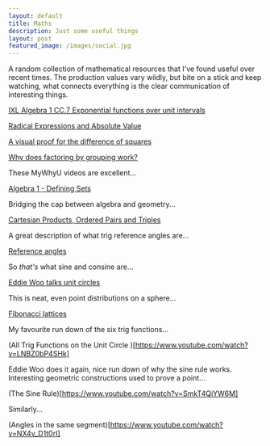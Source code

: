 ```yaml
---
layout: default
title: Maths
description: Just some useful things
layout: post
featured_image: /images/social.jpg
---
```

A random collection of mathematical resources that I've found useful over recent times. The production values vary wildly, but bite on a stick and keep watching, what connects everything is the clear communication of interesting things.

[IXL Algebra 1 CC.7 Exponential functions over unit intervals](https://www.youtube.com/watch?v=GT9slOHJUT0&lc=UgxmcQiob8tQ3AbNfr54AaABAg)

[Radical Expressions and Absolute Value](https://www.youtube.com/watch?v=PH3I8wOt1Zc&lc=Ugz075K3Xz7wZSieL2B4AaABAg)

[A visual proof for the difference of squares](https://www.youtube.com/watch?v=wIPGEVCOzJ4&lc=Ugw0H_O05RVao47e_f14AaABAg)

[Why does factoring by grouping work?](https://www.youtube.com/watch?v=cOIxv1ybPro&list=LL&index=67)

These MyWhyU videos are excellent...

[Algebra 1 - Defining Sets](https://www.youtube.com/watch?v=GYlhVuGBl5E&list=PL20023FA07684B937)

Bridging the cap between algebra and geometry...

[Cartesian Products, Ordered Pairs and Triples](https://www.youtube.com/watch?v=l4j4XgVbuxc&list=PL20023FA07684B937&index=9)

A great description of what trig reference angles are...

[Reference angles](https://www.quora.com/Why-do-we-use-reference-angles-instead-of-finding-the-value-of-trig-function-of-an-original-angle-in-trigonometry-Can-you-explain-it-in-unit-circle)

So *that's* what sine and consine are...

[Eddie Woo talks unit circles](https://youtu.be/gUdksdjuSCk?si=25dAPcXV9DvR14QA)

This is neat, even point distributions on a sphere...

[Fibonacci lattices](https://observablehq.com/@meetamit/fibonacci-lattices)

My favourite run down of the six trig functions...

(All Trig Functions on the Unit Circle )[https://www.youtube.com/watch?v=LNBZ0bP4SHk]

Eddie Woo does it again, nice run down of why the sine rule works. Interesting geometric constructions used to prove a point...

(The Sine Rule)[https://www.youtube.com/watch?v=SmkT4QiYW6M]

Similarly...

(Angles in the same segment)[https://www.youtube.com/watch?v=NX4v_D1t0rI]

